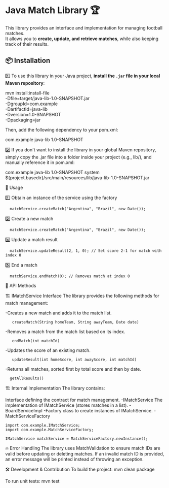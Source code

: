 # Java Match Library 🏆

This library provides an interface and implementation for managing football matches.  
It allows you to **create, update, and retrieve matches**, while also keeping track of their results.

## 📦 Installation

1️⃣ To use this library in your Java project, **install the `.jar` file in your local Maven repository**:

mvn install:install-file \
   -Dfile=target/java-lib-1.0-SNAPSHOT.jar \
   -DgroupId=com.example \
   -DartifactId=java-lib \
   -Dversion=1.0-SNAPSHOT \
   -Dpackaging=jar
   
Then, add the following dependency to your pom.xml:

<dependency>
    <groupId>com.example</groupId>
    <artifactId>java-lib</artifactId>
    <version>1.0-SNAPSHOT</version>
</dependency>

2️⃣ If you don't want to install the library in your global Maven repository, simply copy the .jar file into a folder inside your project (e.g., lib/), and manually reference it in pom.xml:

<dependency>
    <groupId>com.example</groupId>
    <artifactId>java-lib</artifactId>
    <version>1.0-SNAPSHOT</version>
    <scope>system</scope>
    <systemPath>${project.basedir}/src/main/resources/lib/java-lib-1.0-SNAPSHOT.jar</systemPath>
</dependency>


🚀 Usage

  1️⃣ Obtain an instance of the service using the factory

      matchService.createMatch("Argentina", "Brazil", new Date());

  2️⃣ Create a new match

      matchService.createMatch("Argentina", "Brazil", new Date());

  4️⃣ Update a match result

      matchService.updateResult(2, 1, 0); // Set score 2-1 for match with index 0

  5️⃣ End a match

      matchService.endMatch(0); // Removes match at index 0



📜 API Methods

🏗️ IMatchService Interface
    The library provides the following methods for match management:

   -Creates a new match and adds it to the match list.
   
       createMatch(String homeTeam, String awayTeam, Date date)
    
   -Removes a match from the match list based on its index.
   
       endMatch(int matchId)	
    
   -Updates the score of an existing match.
   
       updateResult(int homeScore, int awayScore, int matchId)
    
   -Returns all matches, sorted first by total score and then by date.
   
      getAllResults()	


🏗 Internal Implementation
The library contains:

   Interface defining the contract for match management.
   -IMatchService
   The implementation of IMatchService (stores matches in a list).
   -BoardServiceImpl
   -Factory class to create instances of IMatchService.
   -MatchServiceFactory

    import com.example.IMatchService;
    import com.example.MatchServiceFactory;

    IMatchService matchService = MatchServiceFactory.newInstance();


🔥 Error Handling
The library uses MatchValidation to ensure match IDs are valid before updating or deleting matches.
If an invalid match ID is provided, an error message will be printed instead of throwing an exception.

🛠 Development & Contribution
To build the project:
mvn clean package

To run unit tests:
mvn test
